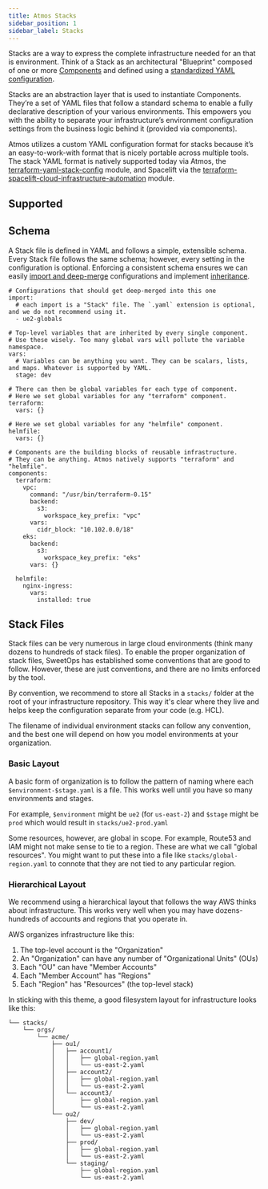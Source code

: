 ```yaml
---
title: Atmos Stacks
sidebar_position: 1
sidebar_label: Stacks
---
```


Stacks are a way to express the complete infrastructure needed for an that is environment. Think of a Stack as an architectural "Blueprint" composed of one or more [Components](/core-concepts/components) and defined using a [standardized YAML configuration](#schema).

Stacks are an abstraction layer that is used to instantiate Components. They’re a set of YAML files that follow a standard schema to enable a fully declarative description of your various environments. This empowers you with the ability to separate your infrastructure’s environment configuration settings from the business logic behind it (provided via components).

Atmos utilizes a custom YAML configuration format for stacks because it’s an easy-to-work-with format that is nicely portable across multiple tools. The stack YAML format is natively supported today via Atmos, the [terraform-yaml-stack-config](https://github.com/cloudposse/terraform-yaml-stack-config) module, and Spacelift via the [terraform-spacelift-cloud-infrastructure-automation](https://github.com/cloudposse/terraform-spacelift-cloud-infrastructure-automation) module.

## Supported 
## Schema

A Stack file is defined in YAML and follows a simple, extensible schema. Every Stack file follows the same schema; however, every setting in the configuration is optional. Enforcing a consistent schema ensures we can easily [import and deep-merge](/core-concepts/stacks/imports) configurations and implement [inheritance](/core-concepts/components/component-inheritance). 

```
# Configurations that should get deep-merged into this one
import:
  # each import is a "Stack" file. The `.yaml` extension is optional, and we do not recommend using it.
  - ue2-globals

# Top-level variables that are inherited by every single component. 
# Use these wisely. Too many global vars will pollute the variable namespace.
vars:
  # Variables can be anything you want. They can be scalars, lists, and maps. Whatever is supported by YAML.
  stage: dev

# There can then be global variables for each type of component. 
# Here we set global variables for any "terraform" component.
terraform:
  vars: {}

# Here we set global variables for any "helmfile" component.
helmfile:
  vars: {}

# Components are the building blocks of reusable infrastructure.
# They can be anything. Atmos natively supports "terraform" and "helmfile".
components:
  terraform:
    vpc:
      command: "/usr/bin/terraform-0.15"
      backend:
        s3:
          workspace_key_prefix: "vpc"
      vars:
        cidr_block: "10.102.0.0/18"
    eks:
      backend:
        s3:
          workspace_key_prefix: "eks"
      vars: {}

  helmfile:
    nginx-ingress:
      vars:
        installed: true
```

## Stack Files

Stack files can be very numerous in large cloud environments (think many dozens to hundreds of stack files). To enable the proper organization of stack files, SweetOps has established some conventions that are good to follow. However, these are just conventions, and there are no limits enforced by the tool.

By convention, we recommend to store all Stacks in a `stacks/` folder at the root of your infrastructure repository. This way it's clear where they live and helps keep the configuration separate from your code (e.g. HCL).

The filename of individual environment stacks can follow any convention, and the best one will depend on how you model environments at your organization. 


### Basic Layout

A basic form of organization is to follow the pattern of naming where each `$environment-$stage.yaml` is a file. This works well until you have so many environments and stages. 

For example, `$environment` might be `ue2` (for `us-east-2`) and `$stage` might be `prod` which would result in `stacks/ue2-prod.yaml`

Some resources, however, are global in scope. For example, Route53 and IAM might not make sense to tie to a region. These are what we call "global resources". You might want to put these into a file like `stacks/global-region.yaml` to connote that they are not tied to any particular region. 


### Hierarchical Layout

We recommend using a hierarchical layout that follows the way AWS thinks about infrastructure. This works very well when you may have dozens-hundreds of accounts and regions that you operate in.

AWS organizes infrastructure like this:
1. The top-level account is the "Organization"
2. An "Organization" can have any number of "Organizational Units" (OUs)
3. Each "OU" can have "Member Accounts"
4. Each "Member Account" has "Regions"
5. Each "Region" has "Resources" (the top-level stack)

In sticking with this theme, a good filesystem layout for infrastructure looks like this:

```
└── stacks/
    └── orgs/
        └── acme/
            ├── ou1/
            │   ├── account1/
            │   │   ├── global-region.yaml
            │   │   └── us-east-2.yaml
            │   ├── account2/
            │   │   ├── global-region.yaml
            │   │   └── us-east-2.yaml
            │   └── account3/
            │       ├── global-region.yaml
            │       └── us-east-2.yaml
            └── ou2/
                ├── dev/
                │   ├── global-region.yaml
                │   └── us-east-2.yaml
                ├── prod/
                │   ├── global-region.yaml
                │   └── us-east-2.yaml
                └── staging/
                    ├── global-region.yaml
                    └── us-east-2.yaml
```
